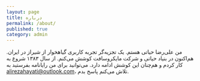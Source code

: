 ```yaml
---
layout: page
title: درباره
permalink: /about/
published: true
category: admin
---
```


من علی‌رضا حیاتی هستم. یک تجزیه‌گر تجربه کاربری گیاهخوار از شیراز در ایران. هم‌اکنون در بنیاد حیاتی و شرکت مایکروسافت کوشش می‌کنم. از سال ۱۳۸۳ شروع به کار کردم و هم‌چنان این کوشش ادامه دارد.
می‌توانید برای من رایانامه بفرستید به alirezahayati@outlook.com، تلاش می‌کنم پاسخ بدم.
